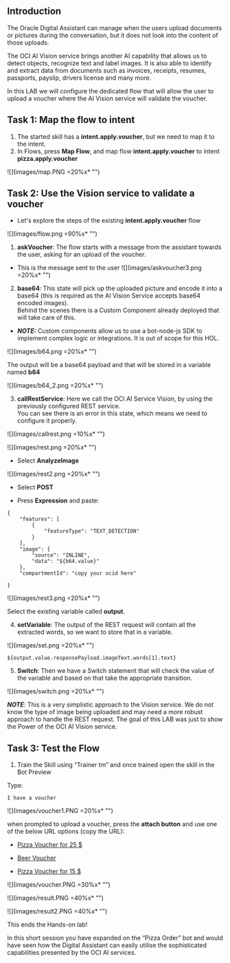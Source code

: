 ## Introduction

The Oracle Digital Assistant can manage when the users upload documents or pictures during the conversation, but it does not look into the content of those uploads. 

The OCI AI Vision service brings another AI capability that allows us to detect objects, recognize text and label images. It is also able to identify and extract data from documents such as invoices, receipts, resumes, passports, payslip, drivers license and many more.

In this LAB we will  configure the dedicated flow that will allow the user to upload a voucher where the AI Vision service will validate the voucher.

## Task 1: Map the flow to intent

1.  The started skill has a **intent.apply.voucher**, but we need to map it to the intent.
2.  In Flows, press **Map Flow**, and map flow **intent.apply.voucher** to intent **pizza.apply.voucher**

![](images/map.PNG =20%x*  "")

## Task 2: Use the Vision service to validate a voucher

-   Let's explore the steps of the existing **intent.apply.voucher** flow

![](images/flow.png =90%x*  "") 

1. **askVoucher**: The flow starts with a message from the assistant towards the user, asking for an upload of the voucher.

-   This is the message sent to the user
![](images/askvoucher3.png =20%x*  "") 

2. **base64**: This state will pick up the uploaded picture and encode it into a base64 (this is required as the AI Vision Service accepts base64 encoded images). 
  <br>Behind the scenes there is a Custom Component already deployed that will take care of this. 

* ***NOTE:*** Custom components allow us to use a bot-node-js SDK to implement complex logic or integrations. It is out of scope for this HOL.

![](images/b64.png =20%x*  "") 

The output will be a base64 payload and that will be stored in a variable named **b64**

![](images/b64_2.png =20%x*  "") 


3. **callRestService**: Here we call the OCI AI Service Vision, by using the previously configured REST service.
<br>You can see there is an error in this state, which means we need to configure it properly.

![](images/callrest.png =10%x*  "") 
  
![](images/rest.png =20%x*  "") 

*   Select **AnalyzeImage**

![](images/rest2.png =20%x*  "") 

*   Select **POST**

*   Press **Expression** and paste:
```
{
    "features": [
        {
            "featureType": "TEXT_DETECTION"
        }
    ],
    "image": {
        "source": "INLINE",
        "data": "${b64.value}"
    },
    "compartmentId": "copy your ocid here"
	
}
```


![](images/rest3.png =20%x*  "") 

Select the existing variable called **output**. 

4. **setVariable**: The output of the REST request will contain all the extracted words, so we want to store that in a variable.

![](images/set.png =20%x*  "") 

```
${output.value.responsePayload.imageText.words[1].text}
```

5. **Switch**: Then we have a Switch statement that will check the value of the variable and based on that take the appropriate transition.

![](images/switch.png =20%x*  "") 


***NOTE***: This is a very simplistic approach to the Vision service. We do not know the type of image being uploaded and may need a more robust approach to handle the REST request. The goal of this LAB was just to show the Power of the OCI AI Vision service. 

## Task 3: Test the Flow
1.	Train the Skill using “Trainer tm” and once trained open the skill in the Bot Preview

Type:
```
I have a voucher
```

![](images/voucher1.PNG =20%x*  "") 

when prompted to upload a voucher, press the **attach button** and use one of the below URL options (copy the URL):

* [Pizza Voucher for 25 $](https://objectstorage.eu-amsterdam-1.oraclecloud.com/n/idppdqf7rmfq/b/HOL/o/Pizza%2BVoucher25.png)

* [Beer Voucher](https://objectstorage.eu-amsterdam-1.oraclecloud.com/n/idppdqf7rmfq/b/HOL/o/Beer.png)

* [Pizza Voucher for 15 $](https://objectstorage.eu-amsterdam-1.oraclecloud.com/n/idppdqf7rmfq/b/HOL/o/Pizza%2BVoucher15.png)


![](images/voucher.PNG =30%x*  "") 

![](images/result.PNG =40%x*  "") 

![](images/result2.PNG =40%x*  "") 



This ends the Hands-on lab!

In this short session you have expanded on the “Pizza Order” bot and would have seen how the Digital Assistant can easily utilise the sophisticated capabilities presented by the OCI AI services.



